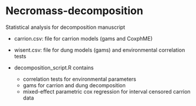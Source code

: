 # Necromass-decomposition
Statistical analysis for decomposition manuscript

- carrion.csv: file for carrion models (gams and CoxphME)
- wisent.csv: file for dung models (gams) and environmental correlation tests

- decomposition_script.R contains 
    - correlation tests for environmental parameters
    - gams for carrion and dung decomposition 
    - mixed-effect parametric cox regression for interval censored carrion data


